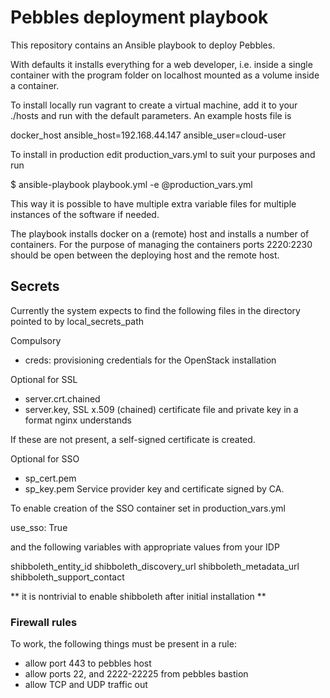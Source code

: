 # Pebbles deployment playbook

This repository contains an Ansible playbook to deploy Pebbles.

With defaults it installs everything for a web developer, i.e. inside a single
container with the program folder on localhost mounted as a volume inside a
container.

To install locally run vagrant to create a virtual machine, add it to your
./hosts  and run with the default parameters. An example hosts file is

  docker_host ansible_host=192.168.44.147  ansible_user=cloud-user

To install in production edit production_vars.yml to suit your purposes and
run

  $ ansible-playbook playbook.yml -e @production_vars.yml

This way it is possible to have multiple extra variable files for multiple
instances of the software if needed.

The playbook installs docker on a (remote) host and installs a number of
containers. For the purpose of managing the containers ports 2220:2230 should
be open between the deploying host and the remote host.

## Secrets

Currently the system expects to find the following files in the directory
pointed to by local_secrets_path

Compulsory

* creds: provisioning credentials for the OpenStack installation

Optional for SSL
* server.crt.chained
* server.key, SSL x.509 (chained) certificate file and private key in a format
  nginx understands

If these are not present, a self-signed certificate is created.

Optional for SSO
* sp_cert.pem
* sp_key.pem
Service provider key and certificate signed by CA.

To enable creation of the SSO container set in production_vars.yml

  use_sso: True

and the following variables with appropriate values from your IDP

  shibboleth_entity_id
  shibboleth_discovery_url
  shibboleth_metadata_url
  shibboleth_support_contact

** it is nontrivial to enable shibboleth after initial installation **

### Firewall rules

To work, the following things must be present in a rule:

* allow port 443 to pebbles host
* allow ports 22, and 2222-22225 from pebbles bastion
* allow TCP and UDP traffic out

